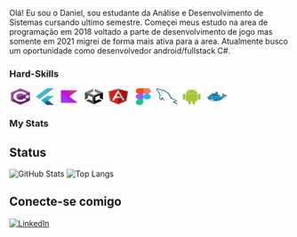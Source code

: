 

Olá! Eu sou o Daniel, sou estudante da Análise e Desenvolvimento de Sistemas cursando ultimo semestre. Começei meus estudo na area de programação em 2018 voltado a parte de desenvolvimento de jogo mas somente em 2021 migrei de forma mais ativa para a area. Atualmente busco um oportunidade como desenvolvedor android/fullstack C#.

### Hard-Skills

<div><img align="center" alt="Icon-Csharp" height="30" width="40" src="https://raw.githubusercontent.com/devicons/devicon/master/icons/csharp/csharp-original.svg">
 <img align="center" alt="Icon-Flutter" height="30" width="40" src="https://raw.githubusercontent.com/devicons/devicon/master/icons/flutter/flutter-original.svg">
 <img align="center" alt="Icon-Kotlin" height="30" width="40" src="https://raw.githubusercontent.com/devicons/devicon/master/icons/kotlin/kotlin-original.svg">
 <img align="center" alt="Icon-Unity" height="30" width="40" src="https://raw.githubusercontent.com/devicons/devicon/master/icons/unity/unity-original.svg">
 <img align="center" alt="Icon-Angular" height="30" width="40" src="https://raw.githubusercontent.com/devicons/devicon/master/icons/angularjs/angularjs-original.svg">
 <img align="center" alt="Icon-Figma" height="30" width="40" src="https://raw.githubusercontent.com/devicons/devicon/master/icons/figma/figma-original.svg">
 <img align="center" alt="Icon-Mysql" height="30" width="40" src="https://raw.githubusercontent.com/devicons/devicon/master/icons/mysql/mysql-original.svg">
 <img align="center" alt="Icon-Android" height="30" width="40" src="https://raw.githubusercontent.com/devicons/devicon/master/icons/android/android-original.svg">
 <img align="center" alt="Icon-Docker" height="30" width="40" src="https://raw.githubusercontent.com/devicons/devicon/master/icons/docker/docker-original.svg"></div>

### My Stats

## Status

![GitHub Stats](https://github-readme-stats.vercel.app/api?username=danisanca&theme=transparent&bg_color=000&border_color=30A3DC&show_icons=true&icon_color=30A3DC&title_color=E94D5F&text_color=FFF)
![Top Langs](https://github-readme-stats-git-masterrstaa-rickstaa.vercel.app/api/top-langs/?username=danisanca&bg_color=000&border_color=30A3DC&title_color=E94D5F&text_color=FFF)

## Conecte-se comigo

[![LinkedIn](https://img.shields.io/badge/LinkedIn-000?style=for-the-badge&logo=linkedin&logoColor=0E76A8)](https://www.linkedin.com/in/daniel-mendonça-b49b36219/)

